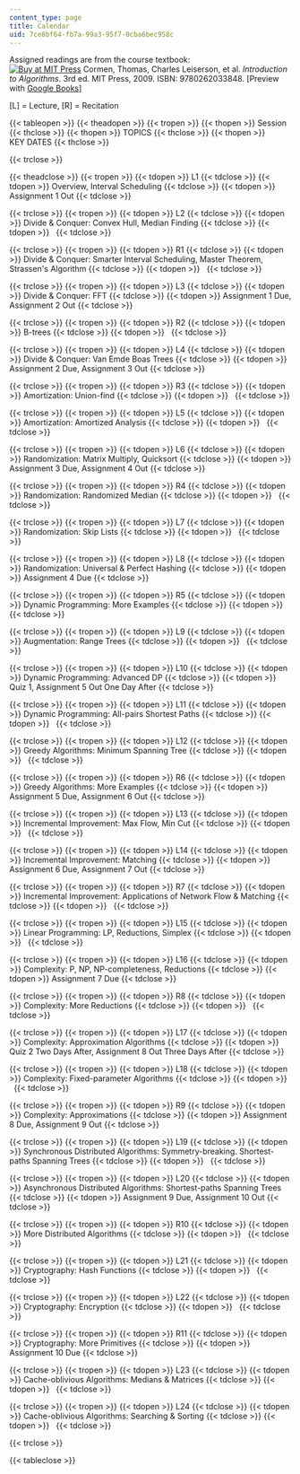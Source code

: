 ```yaml
---
content_type: page
title: Calendar
uid: 7ce8bf64-fb7a-99a3-95f7-0cba6bec958c
---
```


Assigned readings are from the course textbook:  
[![Buy at MIT Press](/images/mp_logo.gif)](https://mitpress.mit.edu/9780262033848) Cormen, Thomas, Charles Leiserson, et al. _Introduction to Algorithms_. 3rd ed. MIT Press, 2009. ISBN: 9780262033848. \[Preview with [Google Books](http://books.google.com/books?id=i-bUBQAAQBAJ&printsec=frontcover)\]

\[L\] = Lecture, \[R\] = Recitation

{{< tableopen >}}
{{< theadopen >}}
{{< tropen >}}
{{< thopen >}}
Session
{{< thclose >}}
{{< thopen >}}
TOPICS
{{< thclose >}}
{{< thopen >}}
KEY DATES
{{< thclose >}}

{{< trclose >}}

{{< theadclose >}}
{{< tropen >}}
{{< tdopen >}}
L1
{{< tdclose >}}
{{< tdopen >}}
Overview, Interval Scheduling
{{< tdclose >}}
{{< tdopen >}}
Assignment 1 Out
{{< tdclose >}}

{{< trclose >}}
{{< tropen >}}
{{< tdopen >}}
L2
{{< tdclose >}}
{{< tdopen >}}
Divide & Conquer: Convex Hull, Median Finding
{{< tdclose >}}
{{< tdopen >}}
 
{{< tdclose >}}

{{< trclose >}}
{{< tropen >}}
{{< tdopen >}}
R1
{{< tdclose >}}
{{< tdopen >}}
Divide & Conquer: Smarter Interval Scheduling, Master Theorem, Strassen's Algorithm
{{< tdclose >}}
{{< tdopen >}}
 
{{< tdclose >}}

{{< trclose >}}
{{< tropen >}}
{{< tdopen >}}
L3
{{< tdclose >}}
{{< tdopen >}}
Divide & Conquer: FFT
{{< tdclose >}}
{{< tdopen >}}
Assignment 1 Due, Assignment 2 Out
{{< tdclose >}}

{{< trclose >}}
{{< tropen >}}
{{< tdopen >}}
R2
{{< tdclose >}}
{{< tdopen >}}
B-trees
{{< tdclose >}}
{{< tdopen >}}
 
{{< tdclose >}}

{{< trclose >}}
{{< tropen >}}
{{< tdopen >}}
L4
{{< tdclose >}}
{{< tdopen >}}
Divide & Conquer: Van Emde Boas Trees
{{< tdclose >}}
{{< tdopen >}}
Assignment 2 Due, Assignment 3 Out
{{< tdclose >}}

{{< trclose >}}
{{< tropen >}}
{{< tdopen >}}
R3
{{< tdclose >}}
{{< tdopen >}}
Amortization: Union-find
{{< tdclose >}}
{{< tdopen >}}
 
{{< tdclose >}}

{{< trclose >}}
{{< tropen >}}
{{< tdopen >}}
L5
{{< tdclose >}}
{{< tdopen >}}
Amortization: Amortized Analysis
{{< tdclose >}}
{{< tdopen >}}
 
{{< tdclose >}}

{{< trclose >}}
{{< tropen >}}
{{< tdopen >}}
L6
{{< tdclose >}}
{{< tdopen >}}
Randomization: Matrix Multiply, Quicksort
{{< tdclose >}}
{{< tdopen >}}
Assignment 3 Due, Assignment 4 Out
{{< tdclose >}}

{{< trclose >}}
{{< tropen >}}
{{< tdopen >}}
R4
{{< tdclose >}}
{{< tdopen >}}
Randomization: Randomized Median
{{< tdclose >}}
{{< tdopen >}}
 
{{< tdclose >}}

{{< trclose >}}
{{< tropen >}}
{{< tdopen >}}
L7
{{< tdclose >}}
{{< tdopen >}}
Randomization: Skip Lists
{{< tdclose >}}
{{< tdopen >}}
 
{{< tdclose >}}

{{< trclose >}}
{{< tropen >}}
{{< tdopen >}}
L8
{{< tdclose >}}
{{< tdopen >}}
Randomization: Universal & Perfect Hashing
{{< tdclose >}}
{{< tdopen >}}
Assignment 4 Due
{{< tdclose >}}

{{< trclose >}}
{{< tropen >}}
{{< tdopen >}}
R5
{{< tdclose >}}
{{< tdopen >}}
Dynamic Programming: More Examples
{{< tdclose >}}
{{< tdopen >}}
 
{{< tdclose >}}

{{< trclose >}}
{{< tropen >}}
{{< tdopen >}}
L9
{{< tdclose >}}
{{< tdopen >}}
Augmentation: Range Trees
{{< tdclose >}}
{{< tdopen >}}
 
{{< tdclose >}}

{{< trclose >}}
{{< tropen >}}
{{< tdopen >}}
L10
{{< tdclose >}}
{{< tdopen >}}
Dynamic Programming: Advanced DP
{{< tdclose >}}
{{< tdopen >}}
Quiz 1, Assignment 5 Out One Day After
{{< tdclose >}}

{{< trclose >}}
{{< tropen >}}
{{< tdopen >}}
L11
{{< tdclose >}}
{{< tdopen >}}
Dynamic Programming: All-pairs Shortest Paths
{{< tdclose >}}
{{< tdopen >}}
 
{{< tdclose >}}

{{< trclose >}}
{{< tropen >}}
{{< tdopen >}}
L12
{{< tdclose >}}
{{< tdopen >}}
Greedy Algorithms: Minimum Spanning Tree
{{< tdclose >}}
{{< tdopen >}}
 
{{< tdclose >}}

{{< trclose >}}
{{< tropen >}}
{{< tdopen >}}
R6
{{< tdclose >}}
{{< tdopen >}}
Greedy Algorithms: More Examples
{{< tdclose >}}
{{< tdopen >}}
Assignment 5 Due, Assignment 6 Out
{{< tdclose >}}

{{< trclose >}}
{{< tropen >}}
{{< tdopen >}}
L13
{{< tdclose >}}
{{< tdopen >}}
Incremental Improvement: Max Flow, Min Cut
{{< tdclose >}}
{{< tdopen >}}
 
{{< tdclose >}}

{{< trclose >}}
{{< tropen >}}
{{< tdopen >}}
L14
{{< tdclose >}}
{{< tdopen >}}
Incremental Improvement: Matching
{{< tdclose >}}
{{< tdopen >}}
Assignment 6 Due, Assignment 7 Out
{{< tdclose >}}

{{< trclose >}}
{{< tropen >}}
{{< tdopen >}}
R7
{{< tdclose >}}
{{< tdopen >}}
Incremental Improvement: Applications of Network Flow & Matching
{{< tdclose >}}
{{< tdopen >}}
 
{{< tdclose >}}

{{< trclose >}}
{{< tropen >}}
{{< tdopen >}}
L15
{{< tdclose >}}
{{< tdopen >}}
Linear Programming: LP, Reductions, Simplex
{{< tdclose >}}
{{< tdopen >}}
 
{{< tdclose >}}

{{< trclose >}}
{{< tropen >}}
{{< tdopen >}}
L16
{{< tdclose >}}
{{< tdopen >}}
Complexity: P, NP, NP-completeness, Reductions
{{< tdclose >}}
{{< tdopen >}}
Assignment 7 Due
{{< tdclose >}}

{{< trclose >}}
{{< tropen >}}
{{< tdopen >}}
R8
{{< tdclose >}}
{{< tdopen >}}
Complexity: More Reductions
{{< tdclose >}}
{{< tdopen >}}
 
{{< tdclose >}}

{{< trclose >}}
{{< tropen >}}
{{< tdopen >}}
L17
{{< tdclose >}}
{{< tdopen >}}
Complexity: Approximation Algorithms
{{< tdclose >}}
{{< tdopen >}}
Quiz 2 Two Days After, Assignment 8 Out Three Days After
{{< tdclose >}}

{{< trclose >}}
{{< tropen >}}
{{< tdopen >}}
L18
{{< tdclose >}}
{{< tdopen >}}
Complexity: Fixed-parameter Algorithms
{{< tdclose >}}
{{< tdopen >}}
 
{{< tdclose >}}

{{< trclose >}}
{{< tropen >}}
{{< tdopen >}}
R9
{{< tdclose >}}
{{< tdopen >}}
Complexity: Approximations
{{< tdclose >}}
{{< tdopen >}}
Assignment 8 Due, Assignment 9 Out
{{< tdclose >}}

{{< trclose >}}
{{< tropen >}}
{{< tdopen >}}
L19
{{< tdclose >}}
{{< tdopen >}}
Synchronous Distributed Algorithms: Symmetry-breaking. Shortest-paths Spanning Trees
{{< tdclose >}}
{{< tdopen >}}
 
{{< tdclose >}}

{{< trclose >}}
{{< tropen >}}
{{< tdopen >}}
L20
{{< tdclose >}}
{{< tdopen >}}
Asynchronous Distributed Algorithms: Shortest-paths Spanning Trees
{{< tdclose >}}
{{< tdopen >}}
Assignment 9 Due, Assignment 10 Out
{{< tdclose >}}

{{< trclose >}}
{{< tropen >}}
{{< tdopen >}}
R10
{{< tdclose >}}
{{< tdopen >}}
More Distributed Algorithms
{{< tdclose >}}
{{< tdopen >}}
 
{{< tdclose >}}

{{< trclose >}}
{{< tropen >}}
{{< tdopen >}}
L21
{{< tdclose >}}
{{< tdopen >}}
Cryptography: Hash Functions
{{< tdclose >}}
{{< tdopen >}}
 
{{< tdclose >}}

{{< trclose >}}
{{< tropen >}}
{{< tdopen >}}
L22
{{< tdclose >}}
{{< tdopen >}}
Cryptography: Encryption
{{< tdclose >}}
{{< tdopen >}}
 
{{< tdclose >}}

{{< trclose >}}
{{< tropen >}}
{{< tdopen >}}
R11
{{< tdclose >}}
{{< tdopen >}}
Cryptography: More Primitives
{{< tdclose >}}
{{< tdopen >}}
Assignment 10 Due
{{< tdclose >}}

{{< trclose >}}
{{< tropen >}}
{{< tdopen >}}
L23
{{< tdclose >}}
{{< tdopen >}}
Cache-oblivious Algorithms: Medians & Matrices
{{< tdclose >}}
{{< tdopen >}}
 
{{< tdclose >}}

{{< trclose >}}
{{< tropen >}}
{{< tdopen >}}
L24
{{< tdclose >}}
{{< tdopen >}}
Cache-oblivious Algorithms: Searching & Sorting
{{< tdclose >}}
{{< tdopen >}}
 
{{< tdclose >}}

{{< trclose >}}

{{< tableclose >}}